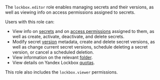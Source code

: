 The `lockbox.editor` role enables managing secrets and their versions, as well as viewing info on access permissions assigned to secrets.

Users with this role can:
* View info on [secrets](../../lockbox/concepts/secret.md#secret) and on [access permissions](../../iam/concepts/access-control/index.md) assigned to them, as well as create, activate, deactivate, and delete secrets.
* Modify secret [version](../../lockbox/concepts/secret.md#version) metadata, create and delete secret versions, as well as change current secret versions, schedule deleting a secret version, or cancel a scheduled deletion.
* View information on the relevant [folder](../../resource-manager/concepts/resources-hierarchy.md#folder).
* View details on Yandex Lockbox [quotas](../../lockbox/concepts/limits.md#quotas).

This role also includes the `lockbox.viewer` permissions.